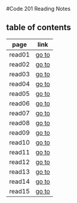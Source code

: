 #Code 201 Reading Notes 

## table of contents 

page | link
------------ | -------------
read01 | [go to](https://ownal-daboubi.github.io/reading-_otes/read01)
read02 | [go to](https://ownal-daboubi.github.io/reading-_otes/read02)
read03 | [go to](https://ownal-daboubi.github.io/reading-_otes/read03)
read04 | [go to](https://ownal-daboubi.github.io/readingnotes201/read04)
read05 | [go to](https://ownal-daboubi.github.io/readingnotes201/read05)
read06 | [go to](https://ownal-daboubi.github.io/readingnotes201/read06)
read07 | [go to](https://ownal-daboubi.github.io/readingnotes201/read07)
read08 | [go to](https://ownal-daboubi.github.io/readingnotes201/read08)
read09 | [go to](https://ownal-daboubi.github.io/readingnotes201/read09)
read10 | [go to](https://ownal-daboubi.github.io/readingnotes201/read10)
read11 | [go to](https://ownal-daboubi.github.io/readingnotes201/read11)
read12 | [go to](https://ownal-daboubi.github.io/readingnotes201/read12)
read13 | [go to]()
read14 | [go to]()
read15 | [go to]()


